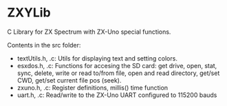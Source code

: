# ZXYLib
C Library for ZX Spectrum with ZX-Uno special functions.

Contents in the src folder:

- textUtils.h, .c: Utils for displaying text and setting colors.
- esxdos.h, .c: Functions for accesing the SD card: get drive, open, stat, sync, delete, write or read to/from file, open and read directory, get/set CWD, get/set current file pos (seek).
- zxuno.h, .c: Register definitions, millis() time function
- uart.h, .c: Read/write to the ZX-Uno UART configured to 115200 bauds
